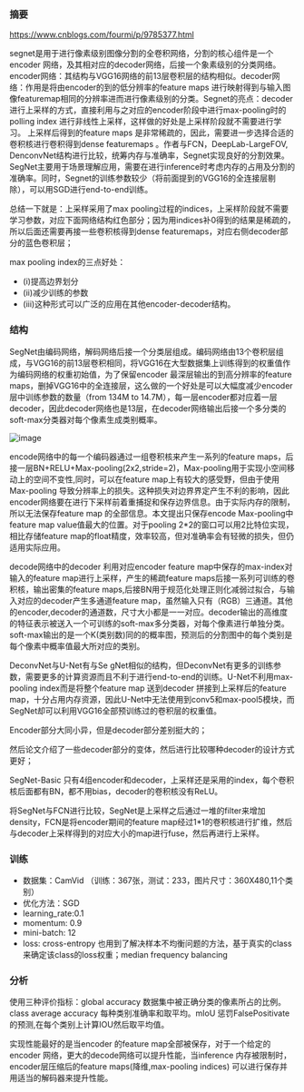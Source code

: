 ### 摘要 
https://www.cnblogs.com/fourmi/p/9785377.html 

segnet是用于进行像素级别图像分割的全卷积网络，分割的核心组件是一个encoder 网络，及其相对应的decoder网络，后接一个象素级别的分类网络。encoder网络：其结构与VGG16网络的前13层卷积层的结构相似。decoder网络：作用是将由encoder的到的低分辨率的feature maps 进行映射得到与输入图像featuremap相同的分辨率进而进行像素级别的分类。Segnet的亮点：decoder进行上采样的方式，直接利用与之对应的encoder阶段中进行max-pooling时的polling index 进行非线性上采样，这样做的好处是上采样阶段就不需要进行学习。 上采样后得到的feature maps 是非常稀疏的，因此，需要进一步选择合适的卷积核进行卷积得到dense featuremaps 。作者与FCN，DeepLab-LargeFOV, DenconvNet结构进行比较，统筹内存与准确率，Segnet实现良好的分割效果。SegNet主要用于场景理解应用，需要在进行inference时考虑内存的占用及分割的准确率。同时，Segnet的训练参数较少（将前面提到的VGG16的全连接层剔除），可以用SGD进行end-to-end训练。

总结一下就是：上采样采用了max pooling过程的indices，上采样阶段就不需要学习参数，对应下面网络结构红色部分；因为用indices补0得到的结果是稀疏的，所以后面还需要再接一些卷积核得到dense featuremaps，对应右侧decoder部分的蓝色卷积层；

max pooling index的三点好处：
- (i)提高边界划分 
- (ii)减少训练的参数 
- (iii)这种形式可以广泛的应用在其他encoder-decoder结构。

### 结构

SegNet由编码网络，解码网络后接一个分类层组成。编码网络由13个卷积层组成，与VGG16的前13层卷积相同，将VGG16在大型数据集上训练得到的权重值作为编码网络的权重初始值，为了保留encoder 最深层输出的到高分辨率的feature maps，删掉VGG16中的全连接层，这么做的一个好处是可以大幅度减少encoder层中训练参数的数量（from 134M to 14.7M），每一层encoder都对应着一层decoder，因此decoder网络也是13层，在decoder网络输出后接一个多分类的soft-max分类器对每个像素生成类别概率。

![image](https://github.com/BlackApple-LMZ/paper_learning/edit/main/2021/0121-SegNet%20A%20Deep%20Convolutional%20Encoder-Decoder%20Architecture%20for%20Image%20Segmentation/11.png)

encode网络中的每一个编码器通过一组卷积核来产生一系列的feature maps，后接一层BN+RELU+Max-pooling(2x2,stride=2)，Max-pooling用于实现小空间移动上的空间不变性,同时，可以在feature map上有较大的感受野，但由于使用Max-pooling 导致分辨率上的损失。这种损失对边界界定产生不利的影响，因此encoder网络要在进行下采样前着重捕捉和保存边界信息。由于实际内存的限制，所以无法保存feature map 的全部信息。本文提出只保存encode Max-pooling中feature map value值最大的位置。对于pooling 2\*2的窗口可以用2比特位实现，相比存储feature map的float精度，效率较高，但对准确率会有轻微的损失，但仍适用实际应用。

decode网络中的decoder 利用对应encoder feature map中保存的max-index对输入的feature map进行上采样，产生的稀疏feature maps后接一系列可训练的卷积核，输出密集的feature maps,后接BN用于规范化处理正则化减弱过拟合，与输入对应的decoder产生多通道feature map，虽然输入只有（RGB）三通道。其他的encoder,decoder的通道数，尺寸大小都是一一对应。decoder输出的高维度的特征表示被送入一个可训练的soft-max多分类器，对每个像素进行单独分类。soft-max输出的是一个K(类别数)同的的概率图，预测后的分割图中的每个类别是每个像素中概率值最大所对应的类别。

DeconvNet与U-Net有与Se gNet相似的结构，但DeconvNet有更多的训练参数，需要更多的计算资源而且不利于进行end-to-end的训练。U-Net不利用max-pooling index而是将整个feature map 送到decoder 拼接到上采样后的feature map，十分占用内存资源，因此U-Net中无法使用到conv5和max-pool5模块，而SegNet却可以利用VGG16全部预训练过的卷积层的权重值。

Encoder部分大同小异，但是decoder部分差别挺大的；

然后论文介绍了一些decoder部分的变体，然后进行比较哪种decoder的设计方式更好；

SegNet-Basic 只有4组encoder和decoder，上采样还是采用的index，每个卷积核后面都有BN，都不用bias，decoder的卷积核没有ReLU。

将SegNet与FCN进行比较，SegNet是上采样之后通过一堆的filter来增加density，FCN是将encoder期间的feature map经过1\*1的卷积核进行扩维，然后与decoder上采样得到的对应大小的map进行fuse，然后再进行上采样。

### 训练
- 数据集：CamVid （训练：367张，测试：233，图片尺寸：360X480,11个类别）
- 优化方法：SGD
- learning_rate:0.1
- momentum: 0.9
- mini-batch: 12
- loss: cross-entropy 也用到了解决样本不均衡问题的方法，基于真实的class来确定该class的loss权重；median frequency balancing

### 分析
使用三种评价指标：global accuracy 数据集中被正确分类的像素所占的比例。class average accuracy 每种类别准确率和取平均。mIoU 惩罚FalsePositivate 的预测,在每个类别上计算IOU然后取平均值。
   
实现性能最好的是当encoder 的feature map全部被保存，对于一个给定的encoder 网络，更大的decode网络可以提升性能，当inference 内存被限制时，encoder层压缩后的feature maps(降维,max-pooling indices) 可以进行保存并用适当的解码器来提升性能。

